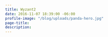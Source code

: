 ```yaml
---
title: Wyzant2
date: 2016-11-07 18:39:00 -06:00
profile-image: "/blog/uploads/panda-hero.jpg"
page-title: 
description: 
---
```


